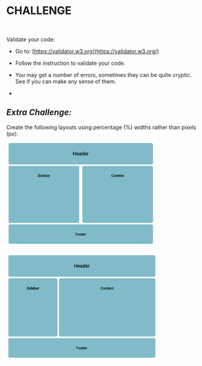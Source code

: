 CHALLENGE
=========

 

Validate your code:

-   Go to: [https://validator.w3.org](https://validator.w3.org/)

-   Follow the instruction to validate your code.

-   You may get a number of errors, sometimes they can be quite cryptic. See if
    you can make any sense of them.

-    

*Extra Challenge:*
------------------

Create the following layouts using percentage (%) widths rather than pixels
(px):

![](img/layout1.png)

![](img/layout2.png)
